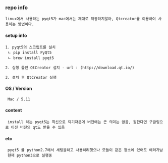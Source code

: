 ### repo info

    linux에서 사용하는 pyqt5가 mac에서는 제대로 작동하지않아, Qtcreator를 이용하여 사용하는 방법이다.


#### setup info

    1. pyqt5의 스크립트를 설치
     ㄴ pip install PyQt5
     ㄴ brew install pyqt5
    
    2. 실행 툴인 QtCreator 설치 - url : (http://download.qt.io/)
    
    3. 설치 후 QtCreator 실행
    
    
    
    



#### OS / Version

     Mac / 5.11

#### content

     install 하는 pyqt5는 최신으로 되기때문에 버전에는 큰 의미는 없음, 원한다면 구글링으로 이전 버전의 qt도 받을 수 있음

#### etc

     pyqt5 를 python2.7에서 세팅을하고 사용하려햇으나 모듈이 같은 장소에 있어도 에러가남
     현재 python3으로 실행중
